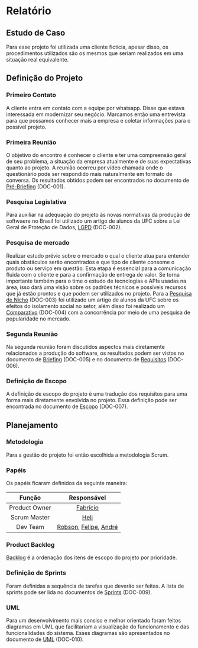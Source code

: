 # Relatório

## Estudo de Caso
Para esse projeto foi utilizada uma cliente fictícia, apesar disso, os procedimentos utilizados são os mesmos que seriam realizados em uma situação real equivalente.

## Definição do Projeto

### Primeiro Contato
A cliente entra em contato com a equipe por whatsapp. Disse que estava interessada em modernizar seu negócio. Marcamos então uma entrevista para que possamos conhecer mais a empresa e coletar informações para o possível projeto.

### Primeira Reunião
O objetivo do encontro é conhecer o cliente e ter uma compreensão geral de seu problema, a situação da empresa atualmente e de suas expectativas quanto ao projeto. A reunião ocorreu por vídeo chamada onde o questionário pode ser respondido mais naturalmente em formato de conversa. Os resultados obtidos podem ser encontrados no documento de [Pré-Briefing](DOC-001%20-%20Pré-Briefing.md) (DOC-001).

### Pesquisa Legislativa
Para auxiliar na adequação do projeto às novas normativas da produção de softwaere no Brasil foi utilizado um artigo de alunos da UFC sobre a Lei Geral de Proteção de Dados, [LGPD](DOC-002%20-%20LGPD.pdf) (DOC-002).

### Pesquisa de mercado
Realizar estudo prévio sobre o mercado o qual o cliente atua para entender quais obstáculos serão encontrados e que tipo de cliente consome o produto ou serviço em questão. Esta etapa é essencial para a comunicação fluida com o cliente e para a confirmação de entrega de valor. Se torna importante também para o time o estudo de tecnologias e APIs usadas na área, isso dará uma visão sobre os padrões técnicos e possíveis recursos que já estão prontos e que podem ser utilizados no projeto. Para a [Pesquisa de Nicho](DOC-003%20-%20Pesquisa%20de%20Nicho.pdf) (DOC-003) foi utilizado um artigo de alunos da UFC sobre os efeitos do isolamento social no setor, além disso foi realizado um [Comparativo](DOC-004%20-%20Comparativo.md) (DOC-004) com a concorrência por meio de uma pesquisa de popularidade no mercado.

### Segunda Reunião
Na segunda reunião foram discutidos aspectos mais diretamente relacionados a produção do software, os resultados podem ser vistos no documento de [Briefing](DOC-005%20-%20Briefing.md) (DOC-005) e no documento de [Requisitos](DOC-006%20-%20Requisitos.md) (DOC-006). 

### Definição de Escopo
A definição de escopo do projeto é uma tradução dos requisitos para uma forma mais diretamente envolvida no projeto. Essa definição pode ser encontrada no documento de [Escopo](DOC-007%20-%20Escopo.md) (DOC-007).

## Planejamento

### Metodologia
Para a gestão do projeto foi então escolhida a metodologia Scrum.

### Papéis
Os papéis ficaram definidos da seguinte maneira:

|   Função    |  Responsável   |
|:-----------:|:--------------:|
|Product Owner|[Fabrício](https://github.com/Fabriciox7)|
|Scrum Master |[Heli](https://github.com/heliribeiro)|
|  Dev Team   |[Robson](https://github.com/rob-ec), [Felipe](https://github.com/felipebmuniz), [André](https://github.com/sarev17)|

### Product Backlog
[Backlog](DOC-008%20-%20Backlog.md) é a ordenação dos itens de escopo do projeto por prioridade.

### Definição de Sprints
Foram definidas a sequência de tarefas que deverão ser feitas. A lista de sprints pode ser lida no documentos de [Sprints](DOC-009%20-%20Sprints.md) (DOC-009).

### UML
Para um desenvolvimento mais consiso e melhor orientado foram feitos diagramas em UML que facilitariam a visualização do funcionamento e das funcionalidades do sistema. Esses diagramas são apresentados no documento de [UML](DOC-010%20-%20UML.md) (DOC-010).